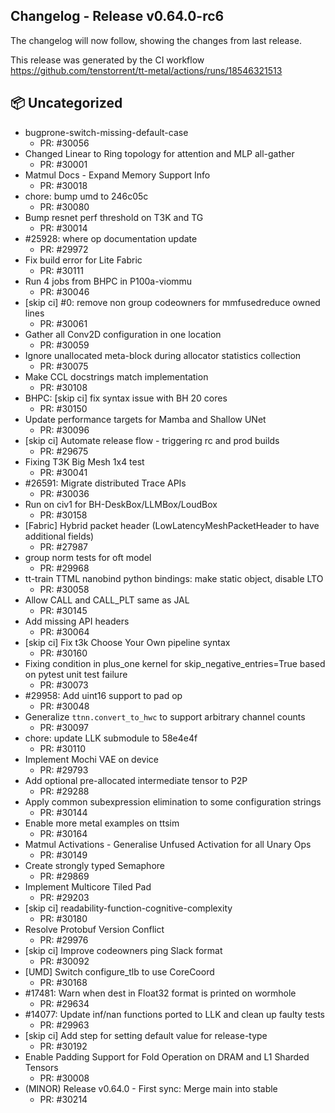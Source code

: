 ## Changelog - Release v0.64.0-rc6

The changelog will now follow, showing the changes from last release.

This release was generated by the CI workflow https://github.com/tenstorrent/tt-metal/actions/runs/18546321513

## 📦 Uncategorized

- bugprone-switch-missing-default-case
   - PR: #30056
- Changed Linear to Ring topology for attention and MLP all-gather
   - PR: #30001
- Matmul Docs - Expand Memory Support Info
   - PR: #30018
- chore: bump umd to 246c05c
   - PR: #30080
- Bump resnet perf threshold on T3K and TG
   - PR: #30014
- #25928: where op documentation update
   - PR: #29972
- Fix build error for Lite Fabric
   - PR: #30111
- Run 4 jobs from BHPC in P100a-viommu
   - PR: #30046
- [skip ci] #0: remove non group codeowners for mmfusedreduce owned lines
   - PR: #30061
- Gather all Conv2D configuration in one location
   - PR: #30059
- Ignore unallocated meta-block during allocator statistics collection
   - PR: #30075
- Make CCL docstrings match implementation
   - PR: #30108
- BHPC: [skip ci] fix syntax issue with BH 20 cores
   - PR: #30150
- Update performance targets for Mamba and Shallow UNet
   - PR: #30096
- [skip ci] Automate release flow - triggering rc and prod builds
   - PR: #29675
- Fixing T3K Big Mesh 1x4 test
   - PR: #30041
- #26591: Migrate distributed Trace APIs
   - PR: #30036
- Run on civ1 for BH-DeskBox/LLMBox/LoudBox
   - PR: #30158
- [Fabric] Hybrid packet header (LowLatencyMeshPacketHeader to have additional fields)
   - PR: #27987
- group norm tests for oft model
   - PR: #29968
- tt-train TTML nanobind python bindings: make static object, disable LTO
   - PR: #30058
- Allow CALL and CALL_PLT same as JAL
   - PR: #30145
- Add missing API headers
   - PR: #30064
- [skip ci] Fix t3k Choose Your Own pipeline syntax
   - PR: #30160
- Fixing condition in plus_one kernel for skip_negative_entries=True based on pytest unit test failure
   - PR: #30073
- #29958: Add uint16 support to pad op
   - PR: #30048
- Generalize `ttnn.convert_to_hwc` to support arbitrary channel counts
   - PR: #30097
- chore: update LLK submodule to 58e4e4f
   - PR: #30110
- Implement Mochi VAE on device
   - PR: #29793
- Add optional pre-allocated intermediate tensor to P2P
   - PR: #29288
- Apply common subexpression elimination to some configuration strings
   - PR: #30144
- Enable more metal examples on ttsim
   - PR: #30164
- Matmul Activations - Generalise Unfused Activation for all Unary Ops
   - PR: #30149
- Create strongly typed Semaphore
   - PR: #29869
- Implement Multicore Tiled Pad
   - PR: #29203
- [skip ci] readability-function-cognitive-complexity
   - PR: #30180
- Resolve Protobuf Version Conflict
   - PR: #29976
- [skip ci] Improve codeowners ping Slack format
   - PR: #30092
- [UMD] Switch configure_tlb to use CoreCoord
   - PR: #30168
- #17481: Warn when dest in Float32 format is printed on wormhole
   - PR: #29634
- #14077: Update inf/nan functions ported to LLK and clean up faulty tests
   - PR: #29963
- [skip ci] Add step for setting default value for release-type
   - PR: #30192
- Enable Padding Support for Fold Operation on DRAM and L1 Sharded Tensors
   - PR: #30008
- (MINOR) Release v0.64.0 - First sync: Merge main into stable
   - PR: #30214
